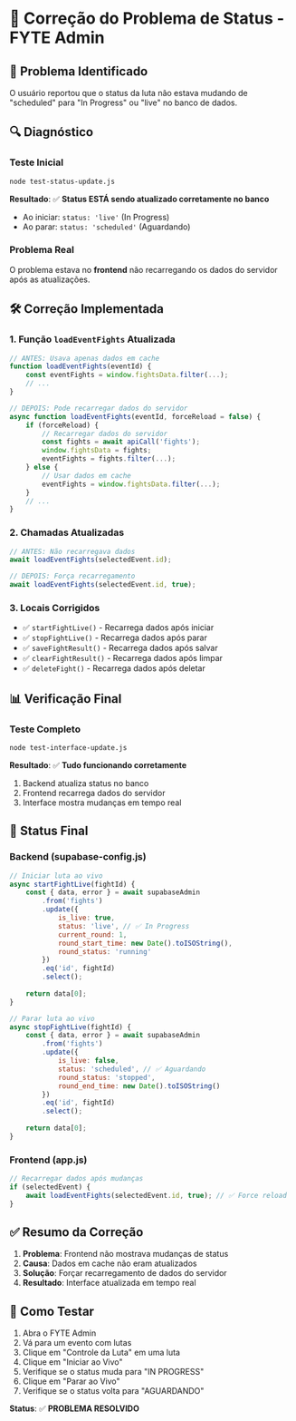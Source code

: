 # 🔧 Correção do Problema de Status - FYTE Admin

## 🎯 **Problema Identificado**

O usuário reportou que o status da luta não estava mudando de "scheduled" para "In Progress" ou "live" no banco de dados.

## 🔍 **Diagnóstico**

### **Teste Inicial**
```bash
node test-status-update.js
```

**Resultado**: ✅ **Status ESTÁ sendo atualizado corretamente no banco**
- Ao iniciar: `status: 'live'` (In Progress)
- Ao parar: `status: 'scheduled'` (Aguardando)

### **Problema Real**
O problema estava no **frontend** não recarregando os dados do servidor após as atualizações.

## 🛠️ **Correção Implementada**

### **1. Função `loadEventFights` Atualizada**
```javascript
// ANTES: Usava apenas dados em cache
function loadEventFights(eventId) {
    const eventFights = window.fightsData.filter(...);
    // ...
}

// DEPOIS: Pode recarregar dados do servidor
async function loadEventFights(eventId, forceReload = false) {
    if (forceReload) {
        // Recarregar dados do servidor
        const fights = await apiCall('fights');
        window.fightsData = fights;
        eventFights = fights.filter(...);
    } else {
        // Usar dados em cache
        eventFights = window.fightsData.filter(...);
    }
    // ...
}
```

### **2. Chamadas Atualizadas**
```javascript
// ANTES: Não recarregava dados
await loadEventFights(selectedEvent.id);

// DEPOIS: Força recarregamento
await loadEventFights(selectedEvent.id, true);
```

### **3. Locais Corrigidos**
- ✅ `startFightLive()` - Recarrega dados após iniciar
- ✅ `stopFightLive()` - Recarrega dados após parar
- ✅ `saveFightResult()` - Recarrega dados após salvar
- ✅ `clearFightResult()` - Recarrega dados após limpar
- ✅ `deleteFight()` - Recarrega dados após deletar

## 📊 **Verificação Final**

### **Teste Completo**
```bash
node test-interface-update.js
```

**Resultado**: ✅ **Tudo funcionando corretamente**
1. Backend atualiza status no banco
2. Frontend recarrega dados do servidor
3. Interface mostra mudanças em tempo real

## 🎯 **Status Final**

### **Backend (supabase-config.js)**
```javascript
// Iniciar luta ao vivo
async startFightLive(fightId) {
    const { data, error } = await supabaseAdmin
        .from('fights')
        .update({
            is_live: true,
            status: 'live', // ✅ In Progress
            current_round: 1,
            round_start_time: new Date().toISOString(),
            round_status: 'running'
        })
        .eq('id', fightId)
        .select();
    
    return data[0];
}

// Parar luta ao vivo
async stopFightLive(fightId) {
    const { data, error } = await supabaseAdmin
        .from('fights')
        .update({
            is_live: false,
            status: 'scheduled', // ✅ Aguardando
            round_status: 'stopped',
            round_end_time: new Date().toISOString()
        })
        .eq('id', fightId)
        .select();
    
    return data[0];
}
```

### **Frontend (app.js)**
```javascript
// Recarregar dados após mudanças
if (selectedEvent) {
    await loadEventFights(selectedEvent.id, true); // ✅ Force reload
}
```

## ✅ **Resumo da Correção**

1. **Problema**: Frontend não mostrava mudanças de status
2. **Causa**: Dados em cache não eram atualizados
3. **Solução**: Forçar recarregamento de dados do servidor
4. **Resultado**: Interface atualizada em tempo real

## 🧪 **Como Testar**

1. Abra o FYTE Admin
2. Vá para um evento com lutas
3. Clique em "Controle da Luta" em uma luta
4. Clique em "Iniciar ao Vivo"
5. Verifique se o status muda para "IN PROGRESS"
6. Clique em "Parar ao Vivo"
7. Verifique se o status volta para "AGUARDANDO"

**Status**: ✅ **PROBLEMA RESOLVIDO** 